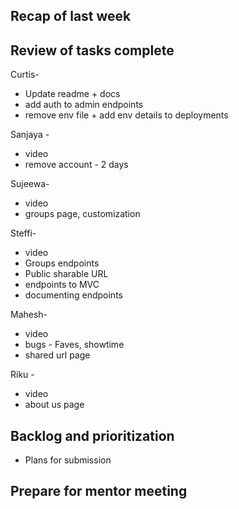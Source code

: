 ## Recap of last week

## Review of tasks complete

Curtis-

- Update readme + docs
- add auth to admin endpoints
- remove env file + add env details to deployments

Sanjaya -
- video
- remove account - 2 days

Sujeewa-
- video
- groups page, customization

Steffi-
- video
- Groups endpoints
- Public sharable URL
- endpoints to MVC
- documenting endpoints

Mahesh-
- video
- bugs - Faves, showtime
- shared url page

Riku -
- video
- about us page 

## Backlog and prioritization

- Plans for submission 
## Prepare for mentor meeting
